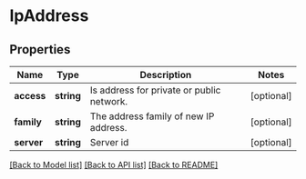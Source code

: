 # IpAddress

## Properties
Name | Type | Description | Notes
------------ | ------------- | ------------- | -------------
**access** | **string** | Is address for private or public network. | [optional] 
**family** | **string** | The address family of new IP address. | [optional] 
**server** | **string** | Server id | [optional] 

[[Back to Model list]](../README.md#documentation-for-models) [[Back to API list]](../README.md#documentation-for-api-endpoints) [[Back to README]](../README.md)


